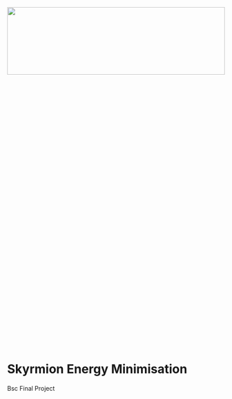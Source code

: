 <img src="https://github.com/DrDavie1/skyrmions/blob/main/Media/banner.png" width="100%" height="20%">

# Skyrmion Energy Minimisation
Bsc Final Project
